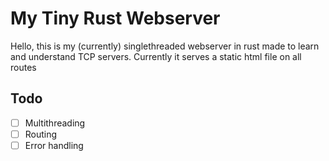 # My Tiny Rust Webserver
Hello, this is my (currently) singlethreaded webserver in rust made to learn and understand TCP servers. Currently it serves a static html file on all routes

## Todo
- [ ] Multithreading
- [ ] Routing
- [ ] Error handling
